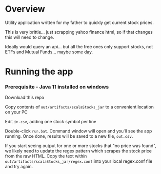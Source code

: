 # Overview

Utility application written for my father to quickly get current stock prices. 

This is very brittle... just scrapping yahoo finance html, so if that changes this will need to change. 

Ideally would query an api... but all the free ones only support stocks, not ETFs and Mutual Funds... maybe some day.

# Running the app

### Prerequisite - Java 11 installed on windows

Download this repo

Copy contents of `out/artifacts/scalaStocks_jar` to a convenient location on your PC

Edit `in.csv`, adding one stock symbol per line

Double-click `run.bat`. Command window will open and you'll see the app running. Once done, results will be saved to a new file, `out.csv`.

If you start seeing output for one or more stocks that "no price was found", we likely need to update the regex pattern which scrapes the stock price from
the raw HTML. Copy the text within `out/artifacts/scalaStocks_jar/regex.conf` into your local regex.conf file and try again.